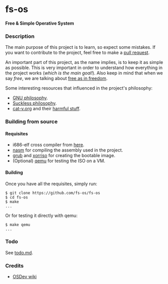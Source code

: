 # fs-os
**Free &amp; Simple Operative System**

### Description
The main purpose of this project is to learn, so expect some mistakes. If you want to contribute to the project, feel free to make a [pull request](https://github.com/fs-os/fs-os/pulls).

An important part of this project, as the name implies, is to keep it as simple as possible.
This is very important in order to understand how everything in the project works (*which is the main goal!*).
Also keep in mind that when we say *free*, we are talking about [free as in freedom](https://www.gnu.org/philosophy/free-sw.html).

Some interesting resources that influenced in the project's philosophy:
- [GNU philosophy](https://www.gnu.org/philosophy).
- [Suckless philosophy](https://suckless.org/philosophy).
- [cat-v.org](http://cat-v.org) and their [harmful stuff](http://harmful.cat-v.org).

### Building from source
#### Requisites
- i686-elf cross compiler from [here](https://github.com/fs-os/cross-compiler).
- [nasm](https://nasm.us) for compiling the assembly used in the project.
- [grub](https://www.gnu.org/software/grub) and [xorriso](https://www.gnu.org/software/xorriso) for creating the bootable image.
- (Optional) [qemu](https://www.qemu.org) for testing the ISO on a VM.

#### Building
Once you have all the requisites, simply run:
```console
$ git clone https://github.com/fs-os/fs-os
$ cd fs-os
$ make
...
```
Or for testing it directly with qemu:
```console
$ make qemu
...
```

### Todo
See [todo.md](TODO.md).

### Credits
- [OSDev wiki](https://wiki.osdev.org)
